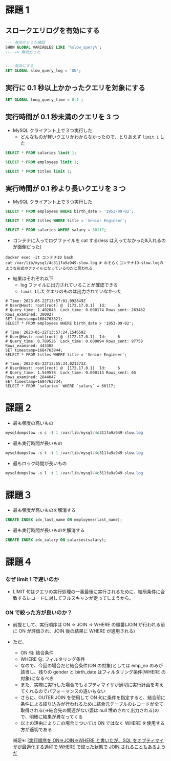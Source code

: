 # 課題 1

## スロークエリログを有効にする

```sql
--- 有効かどうか確認
SHOW GLOBAL VARIABLES LIKE '%slow_query%';
--- => 無効だった


--- 有効にする
SET GLOBAL slow_query_log = 'ON';
```

## 実行に 0.1 秒以上かかったクエリを対象にする

```sql
SET GLOBAL long_query_time = 0.1 ;
```

## 実行時間が 0.1 秒未満のクエリを 3 つ

- MySQL クライアント上で３つ実行した
  - どんなものが軽いクエリかわからなかったので、とりあえず `limit 1` した

```sql
SELECT * FROM salaries limit 1;

SELECT * FROM employees limit 1;

SELECT * FROM titles limit 1;

```

## 実行時間が 0.1 秒より長いクエリを 3 つ

- MySQL クライアント上で３つ実行した

```sql
SELECT * FROM employees WHERE birth_date > '1953-09-02';

SELECT * FROM titles WHERE title = 'Senior Engineer';

SELECT * FROM salaries WHERE salary = 60117;
```

- コンテナに入ってログファイルを cat する(less は入ってなかった&入れるのが面倒だった)

```shell
docker exec -it コンテナID bash
cat /var/lib/mysql/4c311fa9a949-slow.log # おそらくコンテナID-slow.logのような形式のファイルになっているのだと思われる
```

- 結果はそれぞれ以下
  - log ファイルに出力されていることが確認できる
  - `limit 1`したクエリのものは出力されていなかった

```shell
# Time: 2023-05-22T13:57:01.092849Z
# User@Host: root[root] @  [172.17.0.1]  Id:     6
# Query_time: 1.402843  Lock_time: 0.000174 Rows_sent: 263462  Rows_examined: 300027
SET timestamp=1684763821;
SELECT * FROM employees WHERE birth_date > '1953-09-02';

# Time: 2023-05-22T13:57:24.154659Z
# User@Host: root[root] @  [172.17.0.1]  Id:     6
# Query_time: 0.789526  Lock_time: 0.000094 Rows_sent: 97750  Rows_examined: 443308
SET timestamp=1684763844;
SELECT * FROM titles WHERE title = 'Senior Engineer';

# Time: 2023-05-22T13:55:34.021273Z
# User@Host: root[root] @  [172.17.0.1]  Id:     6
# Query_time: 1.549578  Lock_time: 0.000113 Rows_sent: 65  Rows_examined: 2844047
SET timestamp=1684763734;
SELECT * FROM `salaries` WHERE `salary` = 60117;
```

# 課題 2

- 最も頻度の高いもの

```sql
mysqldumpslow -s c -t 1 /var/lib/mysql/4c311fa9a949-slow.log
```

- 最も実行時間が長いもの

```sql
mysqldumpslow -s t -t 1 /var/lib/mysql/4c311fa9a949-slow.log
```

- 最もロック時間が長いもの

```sql
mysqldumpslow -s l -t 1 /var/lib/mysql/4c311fa9a949-slow.log
```

# 課題３

- 最も頻度が高いものを解消する

```sql
CREATE INDEX idx_last_name ON employees(last_name);
```

- 最も実行時間が長いものを解消する

```sql
CREATE INDEX idx_salary ON salaries(salary);
```

# 課題４

### なぜ limit 1 で遅いのか

- LIMIT 句はクエリの実行処理の一番最後に実行されるために、結局条件に合致するレコードに対してフルスキャンが走ってしまうから。

### ON で絞った方が良いのか？

- 前提として、実行順序は ON => JOIN => WHERE の順番(JOIN が行われる前に ON が評価され、JOIN 後の結果に WHERE が適用される)
- ただ、

  - ON 句: 結合条件
  - WHERE 句: フィルタリング条件
  - なので、今回の場合だと結合条件(ON の対象)としては emp_no のみが該当し、残りの gender と birth_date はフィルタリング条件(WHERE の対象)になるべき
  - また、実際に実行した場合でもオプティマイザが適切に実行計画を考えてくれるのでパフォーマンスの違いもない
  - さらに、OUTER JOIN を使用して ON 句に条件を指定すると、結合前に条件による絞り込みが行われるために結合元テーブルのレコードが全て取得される(=>結合先の関連がない婆は null 埋めされて出力される)ので、明確に結果が異なってくる
  - 以上の理由によりこの場合については ON ではなく WHERE を使用する方が適切である

  補足※: [[実行順序を ON=>JOIN=>WHERE と書いたが、SQL をオプティマイザが最適化する過程で WHERE で絞った状態で JOIN されることもあるようだ](https://ryuichi1208.hateblo.jp/entry/2022/11/13/103003)
